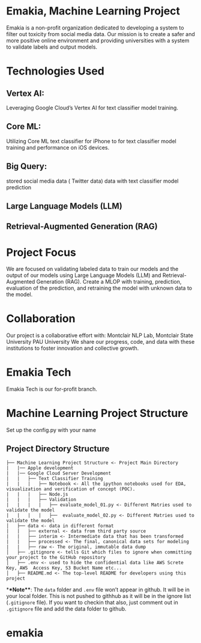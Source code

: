 

# Emakia, Machine Learning Project

Emakia is a non-profit organization dedicated to developing a system to filter out toxicity from social media data. Our mission is to create a safer and more positive online environment and providing universities with a system to validate labels and output models.

# Technologies Used

## Vertex AI: 
Leveraging Google Cloud’s Vertex AI for text classifier model training.

## Core ML: 
Utilizing Core ML text classifier for iPhone to  for text classifier model training and performance on iOS devices.

## Big Query:
stored social media data ( Twitter data)
data with text classifier model prediction

## Large Language Models (LLM) 

## Retrieval-Augmented Generation (RAG)

# Project Focus
We are focused on validating labeled data to train our models and the output of our models using Large Language Models (LLM) and Retrieval-Augmented Generation (RAG).
Create a MLOP with training, prediction, evaluation of the prediction, and retraining the model with unknown data to the model.

# Collaboration
Our project is a collaborative effort with:
Montclair NLP Lab, Montclair State University
PAU University
We share our progress, code, and data with these institutions to foster innovation and collective growth.

# Emakia Tech
Emakia Tech is our for-profit branch.

# Machine Learning Project Structure

Set up the config.py with your name

## Project Directory Structure

```
├── Machine Learning Project Structure <- Project Main Directory
|   |── Apple development
|   |── Google Cloud Server Development
|   |   ├── Text Classifier Training
|   |   |   ├── Notebook <- All the ipython notebooks used for EDA, visualization and verification of concept (POC).
|   |   |   ├── Node.js
|   |   |   ├── Validation
|   |   |   |   ├── evaluate_model_01.py <- Different Matries used to validate the model
|   |   |   |   ├──  evaluate_model_02.py <- Different Matries used to validate the model
│   ├── data <- data in different format
|   |   ├── external <- data from third party source
|   |   ├── interim <- Intermediate data that has been transformed
|   |   ├── processed <- The final, canonical data sets for modeling
|   |   ├── raw <- The original, immutable data dump
│   ├── .gitignore <- tells Git which files to ignore when committing your project to the GitHub repository
│   ├── .env <- used to hide the confidential data like AWS Screte Key, AWS  Access Key, S3 Bucket Name etc...
│   ├── README.md <- The top-level README for developers using this project
```

\***\*Note\*\***: The `data` folder and `.env` file won’t appear in github. It will be in your local folder. This is not pushed to githhub as it will be in the ignore list (`.gitignore` file). If you want to checkin that also, just comment out in `.gitignore` file and add the data folder to github.

# emakia
